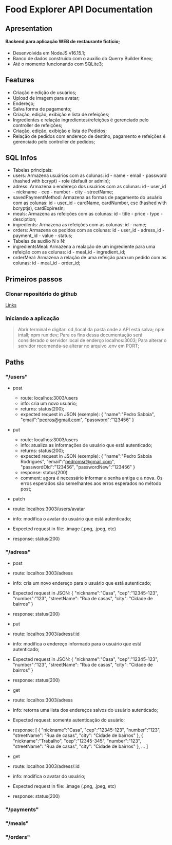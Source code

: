 # Food Explorer API Documentation

## Apresentation
#### Backend para aplicação WEB de restaurante fictício;
- Desenvolvida em NodeJS v16.15.1;
- Banco de dados construido com o auxilio do Querry Builder Knex;
 - Até o momento funcionando com SQLite3;

## Features

- Criação e edição de usuários;
 - Upload de imagem para avatar;
 - Endereço;
 - Salva forma de pagamento;
- Criação, edição, exibição e lista de refeições;
 - Ingredientes e relação ingredientes/refeições é gerenciado pelo controller de refeições;
- Criação, edição, exibição e lista de Pedidos;
 - Relação de pedidos com endereço de destino, pagamento e refeições é gerenciado pelo controller de pedidos;

## SQL Infos

- Tabelas principais:
 - users: Armazena usuários com as colunas: id - name - email - password (hashed with bcrypt) - role (default or admin);
 - adress: Armazena o endereço dos usuários com as colunas: id - user_id - nickname - cep - number - city - streetName;
 - savedPaymentMethod: Armazena as formas de pagamento do usuário com as colunas: id - user_id - cardName, cardNumber, csc (hashed with bcryptjs), cardExpiresIn;
 - meals: Armazena as refeições com as colunas: id - title - price - type - desciption;
 - ingredients: Armazena as refeições com as colunas: id - name;
 - orders: Armazena os pedidos com as colunas: id - user_id - adress_id - payment_id - value - status;
- Tabelas de auxilio N x N:
 - ingredientsMeal: Armazena a realação de um ingrediente para uma refeição com as colunas: id - meal_id - ingredient_id;
 - orderMeal: Armazena a relação de uma refeição para um pedido com as colunas: id - meal_id - order_id;

## Primeiros passos

### Clonar repositório do github

[Links](https://github.com/pedromsra/FoodExplorer_API)

### Iniciando a aplicação

> Abrir terminal e digitar:
  > cd /local da pasta onde a API está salva;
  > npm intall;
  > npm run dev;
> Para os fins dessa documentação será considerado o servidor local de enderço localhos:3003;
> Para alterar o servidor recomenda-se alterar no arquivo .env em PORT;

## Paths

### "/users"

- post
  - route: localhos:3003/users
  - info: cria um novo usuário;
  - returns: status(200);
  - expected request in JSON (exemple):
 		{
			"name":"Pedro Saboia",
			"email":"pedros@gmail.com",
			"password":"123456"
		}

- put
  - route: localhos:3003/users
  - info: atualiza as informações de usuário que está autenticado;
  - returns: status(200);
  - expected request in JSON (exemple):
  	{
		"name":"Pedro Saboia Rodrigues",
		"email":"pedromsr@gmail.com",
		"passwordOld":"123456",
		"passwordNew":"123456"
	}
  - response: status(200)
  - comment: agora é necessário informar a senha antiga e a nova. Os erros esperados são semelhantes aos erros esperados no método post;
 
- patch
 - route: localhos:3003/users/avatar
 - info: modifica o avatar do usuário que está autenticado;
 - Expected request in file: .image (.png, .jpeg, etc)
 - response: status(200)

### "/adress"

- post
 - route: localhos:3003/adress
 - info: cria um novo endereço para o usuário que está autenticado;
 - Expected request in JSON:
	{
		"nickname":"Casa",
		"cep":"12345-123",
		"number":"123",
		"streetName": "Rua de casas",
		"city": "Cidade de bairros"
	}
 - response: status(200)

- put
 - route: localhos:3003/adress/:id
 - info: modifica o endereço informado para o usuário que está autenticado;
 - Expected request in JSON:
	{
		"nickname":"Casa",
		"cep":"12345-123",
		"number":"123",
		"streetName": "Rua de casas",
		"city": "Cidade de bairros"
	}
 - response: status(200)

- get
 - route: localhos:3003/adress
 - info: retorna uma lista dos endereços salvos do usuário autenticado;
 - Expected request: somente autenticação do usuário;
 - response:
	[
		{
			"nickname":"Casa",
			"cep":"12345-123",
			"number":"123",
			"streetName": "Rua de casas",
			"city": "Cidade de bairros"
		},
		{
			"nickname":"Trabalho",
			"cep":"12345-345",
			"number":"123",
			"streetName": "Rua de casas",
			"city": "Cidade de bairros"
		},
		...
	]

- get
 - route: localhos:3003/adress/:id
 - info: modifica o avatar do usuário;
 - Expected request in file: .image (.png, .jpeg, etc)
 - response: status(200)

### "/payments"

### "/meals"

### "/orders"